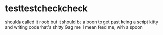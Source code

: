 # testtestcheckcheck
shoulda called it noob
but it should be a boon
to get past being a script kitty
and writing code that's shitty
Gag me, I mean feed me, with a spoon
